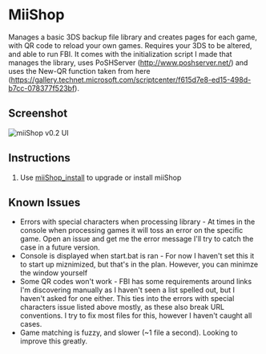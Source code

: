 # MiiShop
Manages a basic 3DS backup file library and creates pages for each game, with QR code to reload your own games. Requires your 3DS to be altered, and able to run FBI.  It comes with the initialization script I made that manages the library, uses PoSHServer (http://www.poshserver.net/) and uses the New-QR function taken from here (https://gallery.technet.microsoft.com/scriptcenter/f615d7e8-ed15-498d-b7cc-078377f523bf). 


## Screenshot
![miiShop v0.2 UI](https://i.imgur.com/64eoQnD.png "miiShop v0.2 UI")

## Instructions
1. Use [miiShop_install](https://github.com/Engarak/miiShop_Install/releases) to upgrade or install miiShop

## Known Issues
+ Errors with special characters when processing library - At times in the console when processing games it will toss an error on the specific game.  Open an issue and get me the error message I'll try to catch the case in a future version.
+ Console is displayed when start.bat is ran - For now I haven't set this it to start up miznimized, but that's in the plan.  However, you can minimze the window yourself
+ Some QR codes won't work - FBI has some requirements around links I'm discovering manually as I haven't seen a list spelled out, but I haven't asked for one either.  This ties into the errors with special characters issue listed above mostly, as these also break URL conventions.  I try to fix most files for this, however I haven't caught all cases.
+ Game matching is fuzzy, and slower (~1 file a second).  Looking to improve this greatly.
